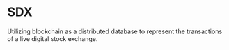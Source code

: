 # SDX
Utilizing blockchain as a distributed database to represent the transactions of a live digital stock exchange.
